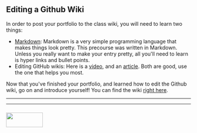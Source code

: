 ## Editing a Github Wiki

In order to post your portfolio to the class wiki, you will need to learn two things:
* [Markdown](https://github.com/adam-p/markdown-here/wiki/Markdown-Cheatsheet): Markdown is a very simple programming language that makes things look pretty. This precourse was written in Markdown. Unless you really want to make your entry pretty, all you'll need to learn is hyper links and bullet points.
* Editing GitHub wikis:  Here is a [video](https://www.youtube.com/watch?v=L-ViPwseACM), and an [article](https://help.github.com/articles/editing-wiki-pages-via-the-online-interface/).  Both are good, use the one that helps you most.

Now that you've finished your portfolio, and learned how to edit the Github wiki, go on and introduce yourself! You can find the wiki [right here](https://github.com/elewa-academy/April-2018/wiki/Cohort-Portfolios).


___
___
### <a href="http://elewa.education/blog" target="_blank"><img src="https://user-images.githubusercontent.com/18554853/34921062-506450ae-f97d-11e7-875f-6feeb26ad72d.png" width="100" height="40"/></a>

